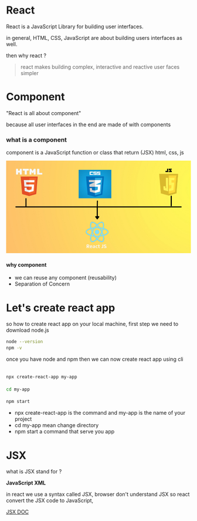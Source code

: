 # React

React is a JavaScript Library for building user interfaces.

in general, HTML, CSS, JavaScript are about building users interfaces as well.

then why react ?

> react makes building complex, interactive and reactive user faces simpler

# Component

"React is all about component"

because all user interfaces in the end are made of with components

### what is a component

component is a JavaScript function or class that return (JSX) html, css, js

![img](./img/react-component-workflow.png)

#### why component

- we can reuse any component (reusability)
- Separation of Concern

# Let's create react app

so how to create react app on your local machine, first step we need to download node.js

```bash
node --version
npm -v
```

once you have node and npm then we can now create react app using cli

```bash

npx create-react-app my-app

cd my-app

npm start
```

- npx create-react-app is the command and my-app is the name of your project
- cd my-app mean change directory
- npm start a command that serve you app

# JSX

what is JSX stand for ?

**JavaScript XML**

in react we use a syntax called JSX, browser don't understand JSX so react convert the JSX code to JavaScript,

[JSX DOC](https://reactjs.org/docs/jsx-in-depth.html "to learn more click and go to jsx doc")
